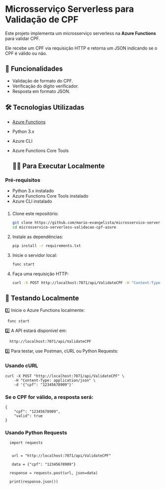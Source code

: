 
# Microsserviço Serverless para Validação de CPF

Este projeto implementa um microsserviço serverless na **Azure Functions** para validar CPF.

Ele recebe um CPF via requisição HTTP e retorna um JSON indicando se o CPF é válido ou não.

## 🚀 Funcionalidades

- Validação de formato do CPF.
- Verificação do dígito verificador.
- Resposta em formato JSON.

## 🛠️ Tecnologias Utilizadas

- [Azure Functions](https://learn.microsoft.com/en-us/azure/azure-functions/)
- Python 3.x
- Azure CLI
- Azure Functions Core Tools

  ## 🧑‍💻  Para Executar Localmente

### Pré-requisitos

- Python 3.x instalado
- Azure Functions Core Tools instalado
- Azure CLI instalado

### 

1. Clone este repositório:

   ```bash
   git clone https://github.com/mario-evangelista/microsservico-serverless-validacao-cpf-azure.git
   cd microsservico-serverless-validacao-cpf-azure
   ```

3. Instale as dependências:
   ```bash
   pip install -r requirements.txt
   ```

4. Inicie o servidor local:
   ```bash
   func start
   ```

5. Faça uma requisição HTTP:
   ```bash
   curl -X POST http://localhost:7071/api/ValidateCPF -H "Content-Type: application/json" -d '{"cpf": "12345678909"}'
   ```


## 📌 Testando Localmente

1️⃣ Inicie o Azure Functions localmente:
```
 func start
 ```
2️⃣ A API estará disponível em:
```
  http://localhost:7071/api/ValidateCPF
```
3️⃣ Para testar, use Postman, cURL ou Python Requests:

### Usando cURL
 ```
curl -X POST "http://localhost:7071/api/ValidateCPF" \
     -H "Content-Type: application/json" \
     -d '{"cpf": "12345678909"}'
```
     
### Se o CPF for válido, a resposta será:

```
{
    "cpf": "12345678909",
    "valid": true
}
```

### Usando Python Requests
```
  import requests


   url = "http://localhost:7071/api/ValidateCPF"

   data = {"cpf": "12345678909"}

  response = requests.post(url, json=data)

  print(response.json())
```
  
